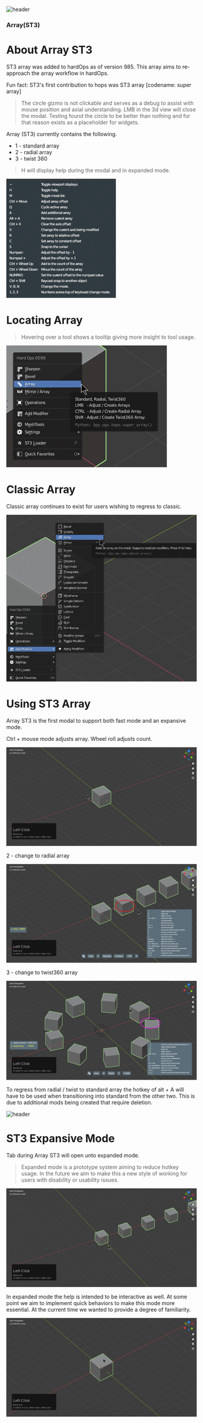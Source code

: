 ![header](img/banner.gif)

### Array(ST3)

# About Array ST3

ST3 array was added to hardOps as of version 985. This array aims to re-approach the array workflow in hardOps.

Fun fact: ST3's first contribution to hops was ST3 array [codename: super array]

> The circle gizmo is not clickable and serves as a debug to assist with mouse position and axial understanding. LMB in the 3d view will close the modal. Testing found the circle to be better than nothing and for that reason exists as a placeholder for widgets.

Array (ST3) currently contains the following.

- 1 - standard array
- 2 - radial array
- 3 - twist 360

> H will display help during the modal and in expanded mode.

![header](img/array/a8.png)

# Locating Array

> Hovering over a tool shows a tooltip giving more insight to tool usage.

![header](img/array/a1.png)

# Classic Array

Classic array continues to exist for users wishing to regress to classic.

![header](img/array/a2.png)

# Using ST3 Array

Array ST3 is the first modal to support both fast mode and an expansive mode.

Ctrl + mouse mode adjusts array. Wheel roll adjusts count.

![header](img/array/a3.gif)

2 - change to radial array

![header](img/array/a4.gif)

3 - change to twist360 array

![header](img/array/a5.gif)

To regress from radial / twist to standard array the hotkey of alt + A will have to be used when transitioning into standard from the other two. This is due to additional mods being created that require deletion.

![header](img/array/a6.gif)

# ST3 Expansive Mode

Tab during Array ST3 will open unto expanded mode.

> Expanded mode is a prototype system aiming to reduce hotkey usage. In the future we aim to make this a new style of working for users with disability or usability issues.

![header](img/array/a7.gif)

In expanded mode the help is intended to be interactive as well. At some point we aim to implement quick behaviors to make this mode more essential. At the current time we wanted to provide a degree of familiarity.

![header](img/array/a9.gif)
